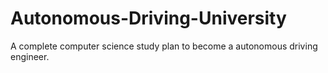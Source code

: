 # Autonomous-Driving-University
A complete computer science study plan to become a autonomous driving engineer.
